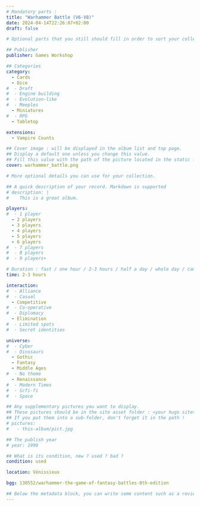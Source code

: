 ```yaml
---
# Mandatory parts :
title: "Warhammer Battle (V6-V8)"
date: 2024-04-14T22:26:07+02:00
draft: false

# Optional parts that you still should fill in order to sort your collection

## Publisher
publisher: Games Workshop

## Categories
category:
  - Cards
  - Dice
#  - Draft
#  - Engine building
#  - Evolution-like
#  - Meeples
  - Miniatures
#  - RPG
  - Tabletop

extensions:
  - Vampire Counts

## Cover image : will be displayed in the album list and top page.
## Display a default one unless you change this value.
## Fill this value with the path of the picture located in the static folder
cover: warhammer_battle.png

# More optional details you can use for your collection.

## A quick description of your record. Markdown is supported
# description: |
#    This is a great album.

players:
#  - 1 player
  - 2 players
  - 3 players
  - 4 players
  - 5 players
  - 6 players
#  - 7 players
#  - 8 players
#  - 9 players+

# Duration : fast / one hour / 2-3 hours / half a day / whole day / campaign
time: 2-3 hours

interaction:
#  - Alliance
#  - Casual
  - Competitive
#  - Co-operative
#  - Diplomacy
  - Elimination
#  - Limited spots
#  - Secret identities

universe:
#  - Cyber
#  - Dinosaurs
  - Gothic
  - Fantasy
  - Middle Ages
#  - No theme
  - Renaissance
#  - Modern Times
#  - Scfi-fi
#  - Space

## Any supplementary pictures you want to display.
## These pictures should be in the site asset folder : <your hugo site>/static
## If you put them into a sub-folder, don't forget it in the path !
# pictures:
#   - this-album/pict.jpg

## The publish year
# year: 1990

## What is its condition, new ? used ? bad ?
condition: used

location: Vénissieux

bgg: 130552/warhammer-the-game-of-fantasy-battles-8th-edition

## Below the metadata block, you can write some content such as a review or anything else you want. It'll be displayed in the album page.
---
```

